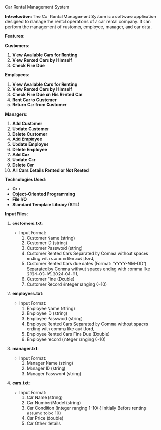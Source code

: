 Car Rental Management System

**Introduction**:
The Car Rental Management System is a software application designed to manage the rental operations of a car rental company. It can perform the management of customer, employee, manager, and car data.

**Features**:

**Customers**:
1. **View Available Cars for Renting**
2. **View Rented Cars by Himself**
3. **Check Fine Due**

**Employees**:
1. **View Available Cars for Renting**
2. **View Rented Cars by Himself**
3. **Check Fine Due on His Rented Car**
4. **Rent Car to Customer**
5. **Return Car from Customer**

**Managers**:
1. **Add Customer**
2. **Update Customer**
3. **Delete Customer**
4. **Add Employee**
5. **Update Employee**
6. **Delete Employee**
7. **Add Car**
8. **Update Car**
9. **Delete Car**
10. **All Cars Details Rented or Not Rented**

**Technologies Used**:
- **C++**
- **Object-Oriented Programming**
- **File I/O**
- **Standard Template Library (STL)**

**Input Files**:
1. **customers.txt**:
   - Input Format:
     1. Customer Name (string)
     2. Customer ID (string)
     3. Customer Password (string)
     4. Customer Rented Cars Separated by Comma without spaces ending with comma like audi,ford,
     5. Customer Rented Cars due dates (Format: "YYYY-MM-DD") Separated by Comma without spaces ending with comma like 2024-03-05,2024-04-01,
     6. Customer Fine (Double)
     7. Customer Record (integer ranging 0-10)

2. **employees.txt**:
   - Input Format:
     1. Employee Name (string)
     2. Employee ID (string)
     3. Employee Password (string)
     4. Employee Rented Cars Separated by Comma without spaces ending with comma like audi,ford,
     5. Employee Rented Cars Fine Due (Double)
     6. Employee record (integer ranging 0-10)

3. **manager.txt**:
   - Input Format:
     1. Manager Name (string)
     2. Manager ID (string)
     3. Manager Password (string)

4. **cars.txt**:
   - Input Format:
     1. Car Name (string)
     2. Car Number/Model (string)
     3. Car Condition (integer ranging 1-10) { Initially Before renting assume to be 10}
     4. Car Price (double)
     5. Car Other details
